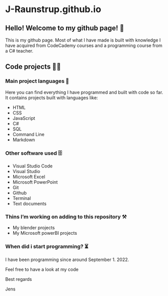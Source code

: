 # J-Raunstrup.github.io

## Hello! Welcome to my github page! 👋

This is my github page. Most of what I have made is built with knowledge I have acquired from CodeCademy courses and a programming course from a C# teacher.

## Code projects 👨‍💻

### Main project languages 💬

Here you can find everything I have programmed and built with code so far. It contains projects built with languages like:
<ul>
    <li>HTML</li>
    <li>CSS</li>
    <li>JavaScript</li>
    <li>C#</li>
    <li>SQL</li>
    <li>Command Line</li>
    <li>Markdown</li>
</ul>

### Other software used 🗄️

<ul>
    <li>Visual Studio Code</li>
    <li>Visual Studio</li>
    <li>Microsoft Excel</li>
    <li>Microsoft PowerPoint</li>
    <li>Git</li>
    <li>Github</li>
    <li>Terminal</li>
    <li>Text documents</li>
</ul>

### Thins I’m working on adding to this repository ⚒️

<ul>
    <li>My blender projects</li>
    <li>My Microsoft powerBI projects</li>
</ul>

### When did i start programming? ⏳

I have been programming since around September 1. 2022. 

Feel free to have a look at my code

Best regards

Jens
